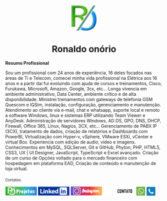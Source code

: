 <p align="center">
  <a href="https://roondoss.github.io/projetos/home/">
    <img src="../assets/imgProjetos/logo.png" alt="Ronaldo Onorio" width="80" height="80">
  </a>
  <h1 align="center">Ronaldo onório</h1>
</p>

<strong>Resumo Profissional</strong>
<p>Sou um profissional com 24 anos de experiência, 16 deles focados nas áreas de Ti e Telecom, comecei minha vida profissional na Elétrica aos 16 anos e a partir daí fui evoluindo com ajuda de cursos e treinamentos, Cisco, Furukawa, Microsoft, Amazon, Google, 3cx, etc... Longa vivencia em ambiente administrativo, Data Center, ambiente crítico e de alta disponibilidade. Ministrei treinamentos com gateways de telefonia GSM Quescom e IQSim, instalação, configuração, gerenciamento e manutenção. Atendimento ao cliente via e-mail, chat e whatsapp, suporte local e remoto a software Windows, linux e sistemas ERP utilizando Team Viewer e AnyDesk. Administração de servidores Windows, AD DS, GPO, DNS, DHCP, Firewall, Office 365, Linux, Nagios, 3CX, etc... Gerenciamento de PABX IP (3CX), tratamento de dados, criação de relatórios e Dashboards com PowerBI, Virtualização com Hyper-v, vSphere, VMware ESXi, vCenter e virtual Box. Experiencia com edição de audio, video e imagens. Conhecimentos em MySQL, SQLServer, Git e GitHub, Phyton, PHP, HTML5, CSS3, UX | UI Designer, JavaScript, TypeScript e Excel avançado. Criação de um curso de Opções voltado para o mercado financeiro com hospedagem em plataforma EAD, Criação de conteúdo e manutenção de loja virtual.</p>

<sub> Contatos.
</sub>

<div>
<a href="https://roondoss.github.io/projetos/home/" target="_blank"><img src="https://github.com/roondoss/projetos/blob/main/assets/imgReadme/projetos.png?raw=true" target="_blank"></a>
  <a href="https://www.linkedin.com/in/ronaldoonorio" target="_blank"><img src="https://github.com/roondoss/projetos/blob/main/assets/imgReadme/linkedin.png?raw=true" target="_blank"></a> 
  <a href="https://www.instagram.com/ronaldo_onorio/" target="_blank"><img src="https://github.com/roondoss/projetos/blob/main/assets/imgReadme/instagram.png?raw=true" target="_blank"></a>
  <a href="#" target="_blank"><img src="https://github.com/roondoss/projetos/blob/main/assets/imgReadme/meLiga.png?raw=true" target="_blank"></a>
  <a href="https://wa.me/5567998763544?text=GitHub%20--%20Olá%20como esta%20tudo%20bem?" target="_blank"><img src="https://github.com/roondoss/projetos/blob/main/assets/imgReadme/zap.png?raw=true" target="_blank"></a>
  <a href="https://roondoss.my3cx.com.br:5001/LiveChat938942" target="_blank"><img src="https://github.com/roondoss/projetos/blob/main/assets/imgReadme/3cx.png?raw=true" target="_blank"></a>
</div>